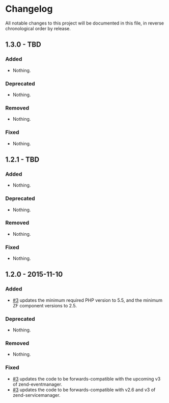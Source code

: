 # Changelog

All notable changes to this project will be documented in this file, in reverse chronological order by release.

## 1.3.0 - TBD

### Added

- Nothing.

### Deprecated

- Nothing.

### Removed

- Nothing.

### Fixed

- Nothing.

## 1.2.1 - TBD

### Added

- Nothing.

### Deprecated

- Nothing.

### Removed

- Nothing.

### Fixed

- Nothing.

## 1.2.0 - 2015-11-10

### Added

- [#3](https://github.com/zfcampus/zf-http-cache/pull/3) updates the minimum
  required PHP version to 5.5, and the minimum ZF component versions to 2.5.

### Deprecated

- Nothing.

### Removed

- Nothing.

### Fixed

- [#3](https://github.com/zfcampus/zf-http-cache/pull/3) updates the code to
  be forwards-compatible with the upcoming v3 of zend-eventmanager.
- [#3](https://github.com/zfcampus/zf-http-cache/pull/3) updates the code to
  be forwards-compatible with v2.6 and v3 of zend-servicemanager.
